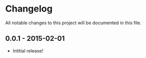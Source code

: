 # Changelog

All notable changes to this project will be documented in this file.

## 0.0.1 - 2015-02-01

* Intitial release!
